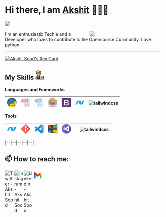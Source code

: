 <h1>Hi there, I am <a href="https://www.instagram.com/akshitsood_978/" target="_blank">Akshit</a> 🙋🏽‍♂️</h1> 

![](https://visitor-badge.glitch.me/badge?page_id=akshit-sood) 

<img align='right' src="https://media.giphy.com/media/M9gbBd9nbDrOTu1Mqx/giphy.gif" width="230">


I'm an enthusiastic Techie and a Developer who loves to contribute to the Opensource Community.
Love python.

---
<a href="https://app.daily.dev/akshitsood"><img src="https://api.daily.dev/devcards/2f73977439234b279699a7a72a3c5663.png?r=ufx" width="400" alt="Akshit Sood's Dev Card"/></a>
 ## My Skills <a href="https://www.flaticon.com/free-icons/worker" title="worker icons"><img alt="" width="30px" src="male.png"/></a>

 **Languages and Frameworks**
 
 <img alt="Python" width="30px" src="python.png"/>|<img alt="HTML" width="30px" src="html.png"/>|<img alt="CSS" width="30px" src="css.png"/>|<img alt="JavaScript" width="30px" src="javascript.png"/>|<img alt="Bootstrap" width="30px" src="bootstrap.png"/>|<img alt="dot-net" width="30px" src="2993783_dot_social media_net_icon.png"/>|<img alt="tailwindcss" width="30px" src="https://www.vectorlogo.zone/logos/tailwindcss/tailwindcss-icon.svg"/>|
 |--|--|--|--|--|--|--|
 
 **Tools**
 
  <img alt="Ubuntu" width="30px" src="2993783_dot_social media_net_icon.png"/>|<img alt="Git" width="30px" src="git.png"/>|<img alt="VSCode" width="30px" src="Visual_Studio_Code_1.35_icon.svg.png"/>|<img alt="windows" width="30px" src="windows.png"/>|<img alt="visual-studio" width="30px" src="visual-studio.png"/>||<img alt="tailwindcss" width="30px" src="https://www.vectorlogo.zone/logos/tailwindcss/tailwindcss-icon.svg"/>|
 |--|--|--|--|--|--|--|
 

 |--|--|--|--|--|
 


 **📫 How to reach me:**
---
 [<img align="left" alt="Twitter - Akshit Sood" width="30px" src="![image](5296514_bird_tweet_twitter_twitter logo_icon.png)" />](https://twitter.com/AkshitSood16) [<img align="left" alt="Instagram - Akshit Sood" width="30px" src="1298747_instagram_brand_logo_social media_icon.png" />](https://www.instagram.com/akshitsood_978/) [<img align="left" alt="LinkedIn - Akshit Sood" width="30px" src="5296501_linkedin_network_linkedin logo_icon.png" />](https://www.linkedin.com/in/akshitsood978)  [<img align="left" alt="Email -Akshit Sood" width="30px" src="7089163_gmail_google_icon.png" />](mailto:akshitsood978@gmail.com)


<!--
**akshit-sood/akshit-sood** is a ✨ _special_ ✨ repository because its `README.md` (this file) appears on your GitHub profile.

Here are some ideas to get you started:

- 🔭 I’m currently working on ...
- 
- 👯 I’m looking to collaborate on ...
- 🤔 I’m looking for help with ...
- 💬 Ask me about ...
- 
- 😄 Pronouns: ...
- ⚡ Fun fact: ...
-->


